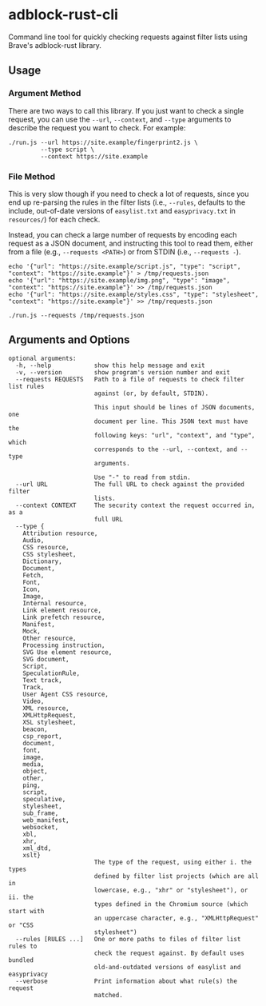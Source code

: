 # adblock-rust-cli

Command line tool for quickly checking requests against filter lists using
Brave's adblock-rust library.

## Usage

### Argument Method

There are two ways to call this library. If you just want to check a single
request, you can use the `--url`, `--context`, and `--type` arguments
to describe the request you want to check. For example:

```
./run.js --url https://site.example/fingerprint2.js \
         --type script \
         --context https://site.example
```

### File Method

This is very slow though if you need to check a lot of requests, since you
end up re-parsing the rules in the filter lists (i.e., `--rules`, defaults
to the include, out-of-date versions of `easylist.txt` and `easyprivacy.txt`
in `resources/`) for each check.

Instead, you can check a large number of requests by encoding each
request as a JSON document, and instructing this tool to read them, either
from a file (e.g., `--requests <PATH>`) or from STDIN (i.e., `--requests -`).

```
echo '{"url": "https://site.example/script.js", "type": "script", "context": "https://site.example"}' > /tmp/requests.json
echo '{"url": "https://site.example/img.png", "type": "image", "context": "https://site.example"}' >> /tmp/requests.json
echo '{"url": "https://site.example/styles.css", "type": "stylesheet", "context": "https://site.example"}' >> /tmp/requests.json

./run.js --requests /tmp/requests.json
```

## Arguments and Options

```
optional arguments:
  -h, --help            show this help message and exit
  -v, --version         show program's version number and exit
  --requests REQUESTS   Path to a file of requests to check filter list rules
                        against (or, by default, STDIN).

                        This input should be lines of JSON documents, one
                        document per line. This JSON text must have the
                        following keys: "url", "context", and "type", which
                        corresponds to the --url, --context, and --type
                        arguments.

                        Use "-" to read from stdin.
  --url URL             The full URL to check against the provided filter
                        lists.
  --context CONTEXT     The security context the request occurred in, as a
                        full URL
  --type {
    Attribution resource,
    Audio,
    CSS resource,
    CSS stylesheet,
    Dictionary,
    Document,
    Fetch,
    Font,
    Icon,
    Image,
    Internal resource,
    Link element resource,
    Link prefetch resource,
    Manifest,
    Mock,
    Other resource,
    Processing instruction,
    SVG Use element resource,
    SVG document,
    Script,
    SpeculationRule,
    Text track,
    Track,
    User Agent CSS resource,
    Video,
    XML resource,
    XMLHttpRequest,
    XSL stylesheet,
    beacon,
    csp_report,
    document,
    font,
    image,
    media,
    object,
    other,
    ping,
    script,
    speculative,
    stylesheet,
    sub_frame,
    web_manifest,
    websocket,
    xbl,
    xhr,
    xml_dtd,
    xslt}
                        The type of the request, using either i. the types
                        defined by filter list projects (which are all in
                        lowercase, e.g., "xhr" or "stylesheet"), or ii. the
                        types defined in the Chromium source (which start with
                        an uppercase character, e.g., "XMLHttpRequest" or "CSS
                        stylesheet")
  --rules [RULES ...]   One or more paths to files of filter list rules to
                        check the request against. By default uses bundled
                        old-and-outdated versions of easylist and easyprivacy
  --verbose             Print information about what rule(s) the request
                        matched.
```
